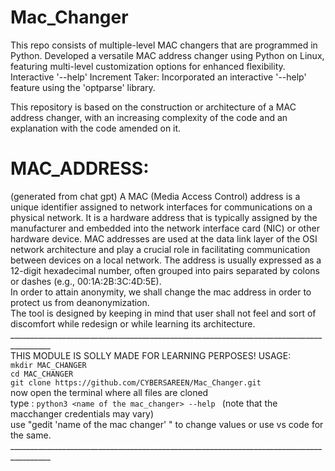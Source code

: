 # Mac_Changer
This repo consists of multiple-level MAC changers that are programmed in Python. Developed a versatile MAC address changer using Python on Linux, featuring multi-level customization options for enhanced flexibility. Interactive '--help' Increment Taker: Incorporated an interactive '--help' feature using the 'optparse' library.

This repository is based on the construction or architecture of a MAC address changer, with an increasing complexity of the code and an explanation with the code amended on it.
<br>
# MAC_ADDRESS:
(generated from chat gpt)
A MAC (Media Access Control) address is a unique identifier assigned to network interfaces for communications on a physical network. It is a hardware address that is typically assigned by the manufacturer and embedded into the network interface card (NIC) or other hardware device. MAC addresses are used at the data link layer of the OSI network architecture and play a crucial role in facilitating communication between devices on a local network. The address is usually expressed as a 12-digit hexadecimal number, often grouped into pairs separated by colons or dashes (e.g., 00:1A:2B:3C:4D:5E).
<br>
In order to attain anonymity, we shall change the mac address in order to protect us from deanonymization.
<br>
The tool is designed by keeping in mind that user shall not feel and sort of discomfort while redesign or while learning its architecture. 
<br>
________________________________________________________________________________________<br>
THIS MODULE IS SOLLY MADE FOR LEARNING PERPOSES!
USAGE: <br>
`mkdir MAC_CHANGER` <br>
`cd MAC_CHANGER` <br>
`git clone https://github.com/CYBERSAREEN/Mac_Changer.git` <br>
now open the terminal where all files are cloned <br>
type : `python3 <name of the mac_changer> --help ` (note that the macchanger credentials may vary) <br>
use "gedit 'name of the mac changer' " to change values or use vs code for the same.
________________________________________________________________________________________<br>
